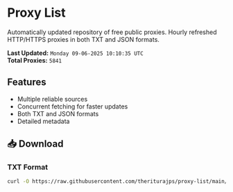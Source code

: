 # Proxy List

Automatically updated repository of free public proxies. Hourly refreshed HTTP/HTTPS proxies in both TXT and JSON formats.

**Last Updated:** `Monday 09-06-2025 10:10:35 UTC`  
**Total Proxies:** `5841`

## Features
- Multiple reliable sources
- Concurrent fetching for faster updates
- Both TXT and JSON formats
- Detailed metadata

## 📥 Download

### TXT Format
```bash
curl -O https://raw.githubusercontent.com/theriturajps/proxy-list/main/proxies.txt